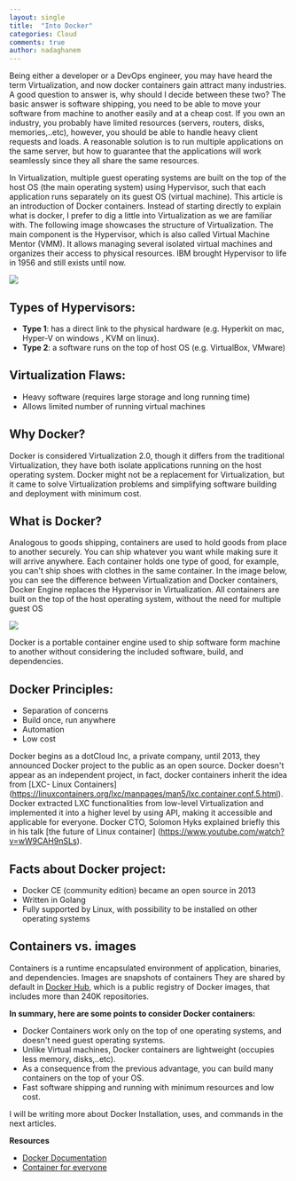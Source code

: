 ```yaml
---
layout: single
title:  "Into Docker"
categories: Cloud
comments: true
author: nadaghanem
---
```


Being either a developer or a DevOps engineer, you may have heard the term Virtualization, and now docker containers gain attract 
many industries. A good question to answer is, why should I decide between these two?
The basic answer is software shipping, you need to be able to move your software from machine to another easily and at a cheap cost.
If you own an industry, you probably have limited resources (servers, routers, disks, memories,..etc), however, you should be able to handle heavy client requests and loads. 
A reasonable solution is to run multiple applications on the same server, but how to guarantee that the applications will work seamlessly 
since they all share the same resources.

In Virtualization, multiple guest operating systems are built on the top of the host OS (the main operating system) using Hypervisor, such that each application runs separately on its guest OS (virtual machine). This article is an introduction of Docker containers. 
Instead of starting directly to explain what is docker, I prefer to dig a little into Virtualization as we are familiar with.
The following image showcases the structure of Virtualization. The main component is the Hypervisor, which is also called Virtual Machine 
Mentor (VMM). It allows managing several isolated virtual machines and organizes their access to physical resources. 
IBM brought Hypervisor to life in 1956 and still exists until now.

![](https://i.imgur.com/wZFwk3z.png)

## Types of Hypervisors:

- **Type 1**: has a direct link to the physical hardware (e.g. Hyperkit on mac, Hyper-V on windows , KVM on linux).
- **Type 2**: a software runs on the top of host OS (e.g. VirtualBox, VMware)

## Virtualization Flaws:

- Heavy software (requires large storage and long running time)
- Allows limited number of running virtual machines 

## Why Docker?

Docker is considered Virtualization 2.0, though it differs from the traditional Virtualization, they have both isolate applications running on the host operating system. Docker might not be a replacement for Virtualization, but it came to solve Virtualization problems and simplifying software building and deployment with minimum cost.


## What is Docker?

Analogous to goods shipping, containers are used to hold goods from place to another securely. You can ship whatever you want while making sure it will arrive anywhere. Each container holds one type of good, for example, you can't ship shoes with clothes in the same container.
In the image below, you can see the difference between Virtualization and Docker containers, Docker Engine replaces the Hypervisor in Virtualization. All containers are built on the top of the host operating system, without the need for multiple guest OS

![](https://i.imgur.com/xeMELtE.jpg)

Docker is a portable container engine used to ship software form machine to another without considering the included software, build, and dependencies.

## Docker Principles:
- Separation of concerns
- Build once, run anywhere
- Automation
- Low cost


Docker begins as a dotCloud Inc, a private company, until 2013, they announced Docker project to the public as an open source. Docker doesn't appear as an independent project, in fact, docker containers inherit the idea from [LXC- Linux Containers] (https://linuxcontainers.org/lxc/manpages/man5/lxc.container.conf.5.html). Docker extracted LXC functionalities from low-level Virtualization and implemented it into a higher level by using API, making it accessible and applicable for everyone. Docker CTO, Solomon Hyks explained briefly this in his talk
[the future of Linux container] (https://www.youtube.com/watch?v=wW9CAH9nSLs).


## Facts about Docker project:

- Docker CE (community edition) became an open source in 2013
- Written in Golang
- Fully supported by Linux, with possibility to be installed on other operating systems

## Containers vs. images

Containers is a runtime encapsulated environment of application, binaries, and dependencies.
Images are snapshots of containers They are shared by default in [Docker Hub](https://hub.docker.com/), which is a public registry of Docker images, that includes more than 240K repositories.

**In summary, here are some points to consider Docker containers:**

- Docker Containers work only on the top of one operating systems, and doesn't need guest operating systems.
- Unlike Virtual machines, Docker containers are lightweight (occupies less memory, disks,..etc).
- As a consequence from the previous advantage, you can build many containers on the top of your OS.
- Fast software shipping and running with minimum resources and low cost.

I will be writing more about Docker Installation, uses, and commands in the next articles.

**Resources**
- [Docker Documentation](https://docs.docker.com/)
- [Container for everyone](https://linuxacademy.com/templates/default/assets/pdf/containers-for-everyone-ebook.pdf)




